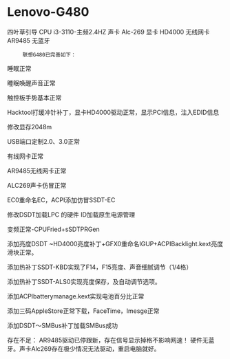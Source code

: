 # Lenovo-G480
四叶草引导
CPU    i3-3110-主频2.4HZ
声卡    Alc-269
显卡    HD4000
无线网卡 AR9485 
无蓝牙

         联想G480已完善如下：
睡眠正常

睡眠唤醒声音正常

触控板手势基本正常

Hacktool打缓冲针补丁，显卡HD4000驱动正常，显示PCI信息，注入EDID信息

修改显存2048m

USB端口定制2.0、3.0正常

有线网卡正常

AR9485无线网卡正常

ALC269声卡仿冒正常

EC0重命名EC，ACPI添加仿冒SSDT-EC

修改DSDT加载LPC 的硬件 ID加载原生电源管理

变频正常-CPUFried+sSDTPRGen

添加亮度DSDT ~HD4000亮度补丁+GFX0重命名IGUP+ACPIBacklight.kext亮度滑块正常。

添加热补丁SSDT-KBD实现了F14，F15亮度、声音细腻调节（1/4格）

添加热补丁SSDT-ALS0实现亮度保存，及自动调节选项。

添加ACPIbatterymanage.kext实现电池百分比正常

添加三码AppleStore正常下载，FaceTime，Imesge正常

添加DSDT～SMBus补丁加载SMBus成功

存在不足： AR9485驱动已停跟新，存在信号显示掉格不影响网速！
硬件无蓝牙。声卡Alc269存在极少情况无法驱动，重启电脑就好。
